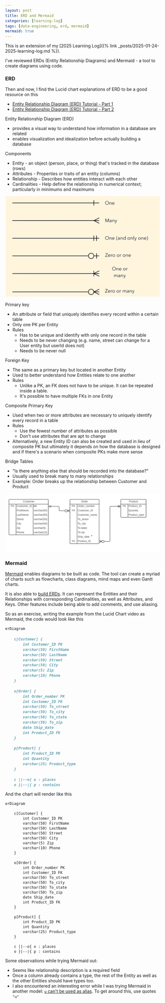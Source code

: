 ```yaml
---
layout: post
title: ERD and Mermaid
categories: [learning-log]
tags: [data-engineering, erd, mermaid]
mermaid: true
---
```


This is an extension of my [2025 Learning Log]({% link _posts/2025-01-24-2025-learning-log.md %}). 

I've reviewed ERDs (Entity Relationship Diagrams) and Mermaid - a tool to create diagrams using code.



### ERD

Then and now, I find the Lucid chart explanations of ERD to be a good resource on this
- [Entity Relationship Diagram (ERD) Tutorial - Part 1 ](https://www.youtube.com/watch?v=xsg9BDiwiJE&t=25s)
- [ Entity Relationship Diagram (ERD) Tutorial - Part 2 ](https://www.youtube.com/watch?v=hktyW5Lp0Vo)



Entity Relationship Diagram (ERD)
- provides a visual way to understand how information in a database are related
- enables visualization and idealization before actually building a database

Components
- Entity - an object (person, place, or thing) that's tracked in the database (rows)
- Attributes - Properties or traits of an entity (columns)
- Relationship - Describes how entities interact with each other
- Cardinalities - Help define the relationship in numerical context; particularly in minimums and maximums

<center><img src="/assets/images/learning-log/erd-relationships.png" alt="tables-graph" width="500"/></center>
  
Primary key
- An attribute or field that uniquely identifies every record within a certain table
- Only one PK per Entity
- Rules
    - Has to be unique and identify with only one record in the table
    - Needs to be never changing (e.g. name, street can change for a User entity but userId does not)
    - Needs to be never null

Foreign Key
- The same as a primary key but located in another Entity
- Used to better understand how Entities relate to one another
- Rules
    - Unlike a PK, an FK does not have to be unique. It can be repeated inside a table.
    - It's possible to have multiple FKs in one Entity

Composite Primary Key
- Used when two or more attributes are necessary to uniquely identify every record in a table
- Rules
    - Use the fewest number of attributes as possible
    - Don't use attributes that are apt to change
- Alternatively, a new Entity ID can also be created and used in lieu of composite PK but ultimately it depends on how the database is designed and if there's a scenario when composite PKs make more sense

Bridge Tables
- "Is there anything else that should be recorded into the database?"
- Usually used to break many to many relationships
- Example: Order breaks up the relationship between Customer and Product

<center><img src="/assets/images/learning-log/erd-example.png" alt="tables-graph" width="500"/></center>


### Mermaid

[Mermaid](https://mermaid.js.org) enables diagrams to be built as code. The tool can create a myriad of charts such as flowcharts, class diagrams, mind maps and even Gantt charts. 

It is also able to [build ERDs](https://mermaid.js.org/syntax/entityRelationshipDiagram.html).
It can represent the Entities and their Relationships with corresponding Cardinalities, as well as Attributes, and Keys. Other features include being able to add  comments, and use aliasing.

So as an exercise, writing the example from the Lucid Chart video as Mermaid, the code would look like this


```markdown
erDiagram

    c[Customer] {
        int Customer_ID PK
        varchar(50) FirstName
        varchar(50) LastName
        varchar(50) Street
        varchar(50) City
        varchar(5) Zip
        varchar(10) Phone
    }

    o[Order] {
        int Order_number PK
        int Customer_ID FK
        varchar(50) To_street
        varchar(50) To_city
        varchar(50) To_state
        varchar(50) To_zip
        date Ship_date
        int Product_ID FK
    }

    p[Product] {
        int Product_ID PK
        int Quantity
        varchar(25) Product_type
    }

    c ||--o{ o : places
    o }|--|{ p : contains

```

And the chart will render like this

```mermaid
erDiagram

    c[Customer] {
        int Customer_ID PK
        varchar(50) FirstName
        varchar(50) LastName
        varchar(50) Street
        varchar(50) City
        varchar(5) Zip
        varchar(10) Phone
    }

    o[Order] {
        int Order_number PK
        int Customer_ID FK
        varchar(50) To_street
        varchar(50) To_city
        varchar(50) To_state
        varchar(50) To_zip
        date Ship_date
        int Product_ID FK
    }

    p[Product] {
        int Product_ID PK
        int Quantity
        varchar(25) Product_type
    }

    c ||--o{ o : places
    o }|--|{ p : contains

```

Some observations while trying Mermaid out: 
- Seems like relationship description is a required field
- Once a column already contains a type, the rest of the Entity as well as the other Entities should have types too.
- I also encountered an interesting error while I was trying Mermaid in another model: [`u` can't be used as alias](https://github.com/mermaid-js/mermaid/issues/5093). To get around this, use quotes `"u"`
